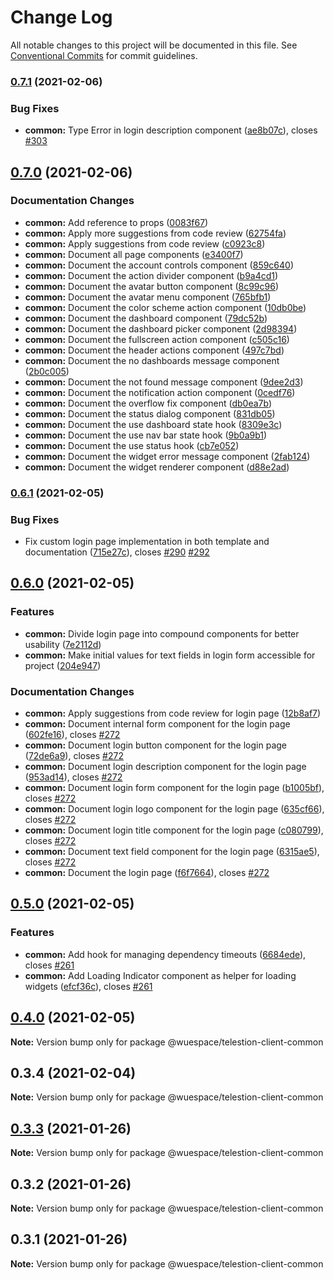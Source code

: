 # Change Log

All notable changes to this project will be documented in this file.
See [Conventional Commits](https://conventionalcommits.org) for commit guidelines.

### [0.7.1](https://github.com/TelestionTeam/telestion-client/compare/v0.7.0...v0.7.1) (2021-02-06)


### Bug Fixes

* **common:** Type Error in login description component ([ae8b07c](https://github.com/TelestionTeam/telestion-client/commit/ae8b07c719ac78e9c935d4712827ce644e4eb3a7)), closes [#303](https://github.com/TelestionTeam/telestion-client/issues/303)



## [0.7.0](https://github.com/TelestionTeam/telestion-client/compare/v0.6.1...v0.7.0) (2021-02-06)


### Documentation Changes

* **common:** Add reference to props ([0083f67](https://github.com/TelestionTeam/telestion-client/commit/0083f67f8a18a847993808f830d6454fe32b8505))
* **common:** Apply more suggestions from code review ([62754fa](https://github.com/TelestionTeam/telestion-client/commit/62754fa6c2604584ade2bed8b94424787f561066))
* **common:** Apply suggestions from code review ([c0923c8](https://github.com/TelestionTeam/telestion-client/commit/c0923c8e53354b6673b38ce9b28e13dac1f91f28))
* **common:** Document all page components ([e3400f7](https://github.com/TelestionTeam/telestion-client/commit/e3400f7780b3ad7b1c2b95fc2da95e9ecabcd879))
* **common:** Document the account controls component ([859c640](https://github.com/TelestionTeam/telestion-client/commit/859c640576b7cb87774c6f0e0801824a79a234fd))
* **common:** Document the action divider component ([b9a4cd1](https://github.com/TelestionTeam/telestion-client/commit/b9a4cd15908c0de3c3df1af4507f9e8c7394c3e7))
* **common:** Document the avatar button component ([8c99c96](https://github.com/TelestionTeam/telestion-client/commit/8c99c96edc812535ddb84d49e3ad3277677347be))
* **common:** Document the avatar menu component ([765bfb1](https://github.com/TelestionTeam/telestion-client/commit/765bfb17ab65fef6b81023a09e4895fc909d86a6))
* **common:** Document the color scheme action component ([10db0be](https://github.com/TelestionTeam/telestion-client/commit/10db0be6651a3d810fdb5c242758b9c7d9debb40))
* **common:** Document the dashboard component ([79dc52b](https://github.com/TelestionTeam/telestion-client/commit/79dc52bc72767a0fef43425c875e3e020145b7bb))
* **common:** Document the dashboard picker component ([2d98394](https://github.com/TelestionTeam/telestion-client/commit/2d98394db9ddeb15c2a716193bd2d38d1885c854))
* **common:** Document the fullscreen action component ([c505c16](https://github.com/TelestionTeam/telestion-client/commit/c505c16b0a5e8b4b23848ea9e7950e5edde027a3))
* **common:** Document the header actions component ([497c7bd](https://github.com/TelestionTeam/telestion-client/commit/497c7bd3888002afa34ab38c959e9ee66e150bb1))
* **common:** Document the no dashboards message component ([2b0c005](https://github.com/TelestionTeam/telestion-client/commit/2b0c00594559630a689c1d11dcbe7bea9cf52d70))
* **common:** Document the not found message component ([9dee2d3](https://github.com/TelestionTeam/telestion-client/commit/9dee2d3d3af3ea46c02a1597baed0dc353dc321a))
* **common:** Document the notification action component ([0cedf76](https://github.com/TelestionTeam/telestion-client/commit/0cedf768cd443ef4fec15b7b103c4432960e3a5f))
* **common:** Document the overflow fix component ([db0ea7b](https://github.com/TelestionTeam/telestion-client/commit/db0ea7b9f2525e327559e9b9695ed85dba57f08c))
* **common:** Document the status dialog component ([831db05](https://github.com/TelestionTeam/telestion-client/commit/831db056c1e3a19ffde11787b1f0b1c9f81c860b))
* **common:** Document the use dashboard state hook ([8309e3c](https://github.com/TelestionTeam/telestion-client/commit/8309e3cfe1c15b8dacd5b0ad1dbc4f3086e51e1c))
* **common:** Document the use nav bar state hook ([9b0a9b1](https://github.com/TelestionTeam/telestion-client/commit/9b0a9b1184d2584949cc0b875eda0775ccacc8c8))
* **common:** Document the use status hook ([cb7e052](https://github.com/TelestionTeam/telestion-client/commit/cb7e052b3f182d869a0d28283e6f46d3bdd82f28))
* **common:** Document the widget error message component ([2fab124](https://github.com/TelestionTeam/telestion-client/commit/2fab124da7716de0da51027a2709473a0607541f))
* **common:** Document the widget renderer component ([d88e2ad](https://github.com/TelestionTeam/telestion-client/commit/d88e2ad02390e32f2332a48c480695f83af1f6eb))



### [0.6.1](https://github.com/TelestionTeam/telestion-client/compare/v0.6.0...v0.6.1) (2021-02-05)


### Bug Fixes

* Fix custom login page implementation in both template and documentation ([715e27c](https://github.com/TelestionTeam/telestion-client/commit/715e27c04dd20aa8bffb589ac67d6e8d77d7fb26)), closes [#290](https://github.com/TelestionTeam/telestion-client/issues/290) [#292](https://github.com/TelestionTeam/telestion-client/issues/292)



## [0.6.0](https://github.com/TelestionTeam/telestion-client/compare/v0.5.0...v0.6.0) (2021-02-05)


### Features

* **common:** Divide login page into compound components for better usability ([7e2112d](https://github.com/TelestionTeam/telestion-client/commit/7e2112d3aa0f1b7e418a4d6089a08c5ee0650149))
* **common:** Make initial values for text fields in login form accessible for project ([204e947](https://github.com/TelestionTeam/telestion-client/commit/204e947830f95aa6f6663ba428bf4e3c3b6ca757))


### Documentation Changes

* **common:** Apply suggestions from code review for login page ([12b8af7](https://github.com/TelestionTeam/telestion-client/commit/12b8af779d77f3057af54f63af195bcdb6753902))
* **common:** Document internal form component for the login page ([602fe16](https://github.com/TelestionTeam/telestion-client/commit/602fe16432da3f994fc971c14dd2ee54377ef071)), closes [#272](https://github.com/TelestionTeam/telestion-client/issues/272)
* **common:** Document login button component for the login page ([72de6a9](https://github.com/TelestionTeam/telestion-client/commit/72de6a9cccf76470cf6149f38e23e53861cf6ab2)), closes [#272](https://github.com/TelestionTeam/telestion-client/issues/272)
* **common:** Document login description component for the login page ([953ad14](https://github.com/TelestionTeam/telestion-client/commit/953ad14a778d4aa29b313f267a2c786358523bf6)), closes [#272](https://github.com/TelestionTeam/telestion-client/issues/272)
* **common:** Document login form component for the login page ([b1005bf](https://github.com/TelestionTeam/telestion-client/commit/b1005bf4a54666508bda52e33c4623d6dee9212a)), closes [#272](https://github.com/TelestionTeam/telestion-client/issues/272)
* **common:** Document login logo component for the login page ([635cf66](https://github.com/TelestionTeam/telestion-client/commit/635cf66ca0041e7b8710ddb936994ee86f6f9245)), closes [#272](https://github.com/TelestionTeam/telestion-client/issues/272)
* **common:** Document login title component for the login page ([c080799](https://github.com/TelestionTeam/telestion-client/commit/c080799c77d054246b7c0846db2bad01b3bca092)), closes [#272](https://github.com/TelestionTeam/telestion-client/issues/272)
* **common:** Document text field component for the login page ([6315ae5](https://github.com/TelestionTeam/telestion-client/commit/6315ae53ea0c09d8eb2ca62831b5246a0e19d44e)), closes [#272](https://github.com/TelestionTeam/telestion-client/issues/272)
* **common:** Document the login page ([f6f7664](https://github.com/TelestionTeam/telestion-client/commit/f6f766489d253afacc8162ff49eb587f53a7a5e1)), closes [#272](https://github.com/TelestionTeam/telestion-client/issues/272)



## [0.5.0](https://github.com/TelestionTeam/telestion-client/compare/v0.4.0...v0.5.0) (2021-02-05)


### Features

* **common:** Add hook for managing dependency timeouts ([6684ede](https://github.com/TelestionTeam/telestion-client/commit/6684ede2d10a08ffe5e5f66ce867a564f6ed24f4)), closes [#261](https://github.com/TelestionTeam/telestion-client/issues/261)
* **common:** Add Loading Indicator component as helper for loading widgets ([efcf36c](https://github.com/TelestionTeam/telestion-client/commit/efcf36cc1bc3c36b954b16835dc7c4e568f90454)), closes [#261](https://github.com/TelestionTeam/telestion-client/issues/261)



## [0.4.0](https://github.com/TelestionTeam/telestion-client/compare/v0.3.3...v0.4.0) (2021-02-05)

**Note:** Version bump only for package @wuespace/telestion-client-common





## 0.3.4 (2021-02-04)

**Note:** Version bump only for package @wuespace/telestion-client-common





## [0.3.3](https://github.com/TelestionTeam/telestion-client/compare/v0.3.2...v0.3.3) (2021-01-26)

**Note:** Version bump only for package @wuespace/telestion-client-common

## 0.3.2 (2021-01-26)

**Note:** Version bump only for package @wuespace/telestion-client-common

## 0.3.1 (2021-01-26)

**Note:** Version bump only for package @wuespace/telestion-client-common
